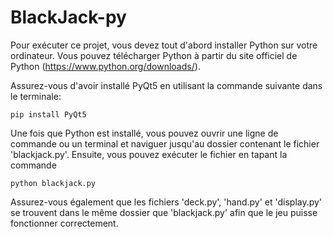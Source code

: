 # BlackJack-py

Pour exécuter ce projet, vous devez tout d'abord installer Python sur votre ordinateur. Vous pouvez télécharger Python à partir du site officiel de Python (https://www.python.org/downloads/).

Assurez-vous d'avoir installé PyQt5 en utilisant la commande suivante dans le terminale:
```
pip install PyQt5
```

Une fois que Python est installé, vous pouvez ouvrir une ligne de commande ou un terminal et naviguer jusqu'au dossier contenant le fichier 'blackjack.py'. Ensuite, vous pouvez exécuter le fichier en tapant la commande 
```
python blackjack.py
```

Assurez-vous également que les fichiers 'deck.py', 'hand.py' et 'display.py' se trouvent dans le même dossier que 'blackjack.py' afin que le jeu puisse fonctionner correctement.
